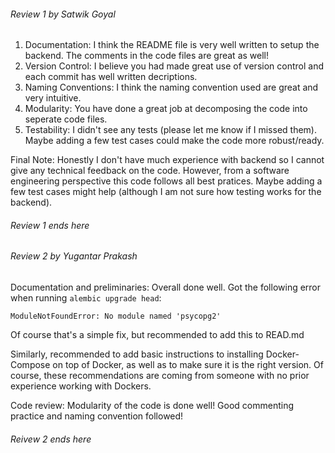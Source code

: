###### Review 1 by Satwik Goyal
1. Documentation: I think the README file is very well written to setup the backend. The comments in the code files are great as well!
2. Version Control: I believe you had made great use of version control and each commit has well written decriptions.
3. Naming Conventions: I think the naming convention used are great and very intuitive.
4. Modularity: You have done a great job at decomposing the code into seperate code files.
5. Testability: I didn't see any tests (please let me know if I missed them). Maybe adding a few test cases could make the code more robust/ready.

Final Note: Honestly I don't have much experience with backend so I cannot give any technical feedback on the code. 
However, from a software engineering perspective this code follows all best pratices. Maybe adding a few test cases might help (although
I am not sure how testing works for the backend). 
###### Review 1 ends here

###### Review 2 by Yugantar Prakash

Documentation and preliminaries: Overall done well. Got the following error when running ```alembic upgrade head```:
```
ModuleNotFoundError: No module named 'psycopg2'
```
Of course that's a simple fix, but recommended to add this to READ.md

Similarly, recommended to add basic instructions to installing Docker-Compose on top of Docker, as well as to make sure it is the right version. Of course, these recommendations are coming from someone with no prior experience working with Dockers.

Code review: Modularity of the code is done well! Good commenting practice and naming convention followed!
###### Reivew 2 ends here